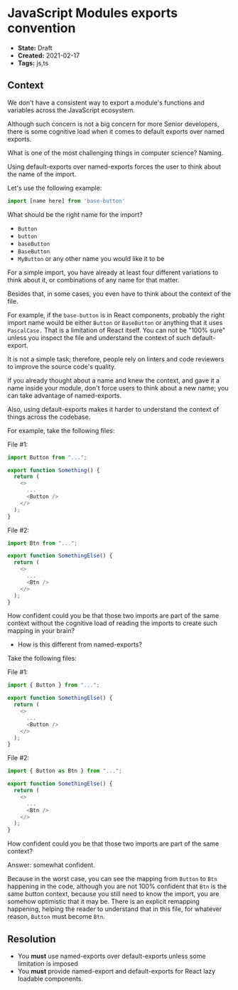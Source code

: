 # JavaScript Modules exports convention

* **State:** Draft
* **Created:** 2021-02-17
* **Tags:** js,ts

## Context

We don't have a consistent way to export a module's functions and variables
across the JavaScript ecosystem.

Although such concern is not a big concern for more Senior developers, there is
some cognitive load when it comes to default exports over named exports.

What is one of the most challenging things in computer science? Naming.

Using default-exports over named-exports forces the user to think about the name
of the import.

Let's use the following example:

```ts
import [name here] from 'base-button'
```

What should be the right name for the import?

* `Button`
* `button`
* `baseButton`
* `BaseButton`
* `MyButton` or any other name you would like it to be

For a simple import, you have already at least four different variations to
think about it, or combinations of any name for that matter.

Besides that, in some cases, you even have to think about the context of the
file.

For example, if the `base-button` is in React components, probably the right
import name would be either `Button` or `BaseButton` or anything that it uses
`PascalCase.` That is a limitation of React itself. You can not be "100% sure"
unless you inspect the file and understand the context of such default-export.

It is not a simple task; therefore, people rely on linters and code reviewers to
improve the source code's quality.

If you already thought about a name and knew the context, and gave it a name
inside your module, don't force users to think about a new name; you can take
advantage of named-exports.

Also, using default-exports makes it harder to understand the context of things
across the codebase.

For example, take the following files:

File #1:

```ts
import Button from "...";

export function Something() {
  return (
    <>
      ...
      <Button />
    </>
  );
}
```

File #2:

```ts
import Btn from "...";

export function SomethingElse() {
  return (
    <>
      ...
      <Btn />
    </>
  );
}
```

How confident could you be that those two imports are part of the same context
without the cognitive load of reading the imports to create such mapping in your
brain?

* How is this different from named-exports?

Take the following files:

File #1:

```ts
import { Button } from "...";

export function SomethingElse() {
  return (
    <>
      ...
      <Button />
    </>
  );
}
```

File #2:

```ts
import { Button as Btn } from "...";

export function SomethingElse() {
  return (
    <>
      ...
      <Btn />
    </>
  );
}
```

How confident could you be that those two imports are part of the same context?

Answer: somewhat confident.

Because in the worst case, you can see the mapping from `Button` to `Btn`
happening in the code, although you are not 100% confident that `Btn` is the same
button context, because you still need to know the import, you are somehow
optimistic that it may be.
There is an explicit remapping happening, helping the reader to understand that
in this file, for whatever reason, `Button` must become `Btn`.

## Resolution

* You **must** use named-exports over default-exports unless some limitation
  is imposed
* You **must** provide named-export and default-exports for React lazy
  loadable components.

